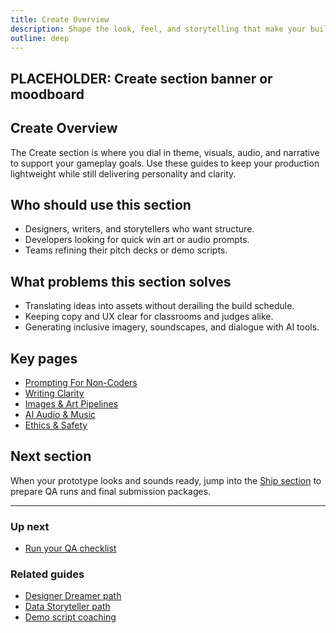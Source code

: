 ```yaml
---
title: Create Overview
description: Shape the look, feel, and storytelling that make your build memorable.
outline: deep
---
```


<!-- DESIGN TODO -->
## PLACEHOLDER: Create section banner or moodboard

## Create Overview

The Create section is where you dial in theme, visuals, audio, and narrative to support your gameplay goals. Use these guides to keep your production lightweight while still delivering personality and clarity.

## Who should use this section

- Designers, writers, and storytellers who want structure.
- Developers looking for quick win art or audio prompts.
- Teams refining their pitch decks or demo scripts.

## What problems this section solves

- Translating ideas into assets without derailing the build schedule.
- Keeping copy and UX clear for classrooms and judges alike.
- Generating inclusive imagery, soundscapes, and dialogue with AI tools.

## Key pages

- [Prompting For Non-Coders](/create/prompting-for-non-coders)
- [Writing Clarity](/create/writing-clarity)
- [Images & Art Pipelines](/create/images-art-pipelines)
- [AI Audio & Music](/create/ai-audio-music)
- [Ethics & Safety](/create/ethics-safety)

## Next section

When your prototype looks and sounds ready, jump into the [Ship section](/ship/index) to prepare QA runs and final submission packages.

---

### Up next

- [Run your QA checklist](/ship/qa-checklist)

### Related guides

- [Designer Dreamer path](/people/paths/designer-dreamer)
- [Data Storyteller path](/people/paths/data-storyteller)
- [Demo script coaching](/judging/demo-script)

